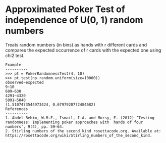 # Approximated Poker Test of independence of U(0, 1) random numbers


Treats random numbers (in bins) as hands with r different cards and compares the expected occurrence of r cards with the expected one using chi2 test.


    Example
    ----------
    >>> pt = PokerRandomnessTest(4, 10)
    >>> pt.test(np.random.uniform(size=10000))
    observed~expected
    9~10
    609~630
    4291~4320
    5091~5040
    (1.5107473544973424, 0.6797920772484682)
    References
    ----------
    1. Abdel-Rehim, W.M.F., Ismail, I.A. and Morsy, E. (2012) ‘Testing randomness: Implementing poker approaches with  hands of four numbers’, 9(4), pp. 59–64.
    2. Stirling numbers of the second kind rosettacode.org. Available at: https://rosettacode.org/wiki/Stirling_numbers_of_the_second_kind.

